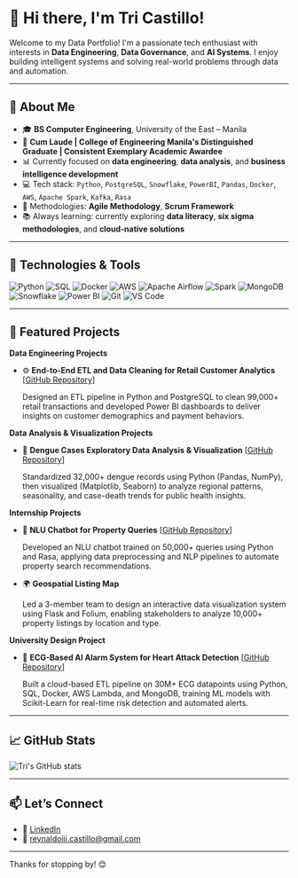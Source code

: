 # 👋 Hi there, I'm Tri Castillo!

Welcome to my Data Portfolio! I'm a passionate tech enthusiast with interests in **Data Engineering**, **Data Governance**, and **AI Systems**. I enjoy building intelligent systems and solving real-world problems through data and automation.

---

## 💼 About Me

- 🎓 **BS Computer Engineering**, University of the East – Manila  
- 🏅 **Cum Laude | College of Engineering Manila's Distinguished Graduate | Consistent Exemplary Academic Awardee**
- 📊 Currently focused on **data engineering**, **data analysis**, and **business intelligence development**
- 💻 Tech stack: `Python`, `PostgreSQL`, `Snowflake`, `PowerBI`, `Pandas`, `Docker`, `AWS`, `Apache Spark`, `Kafka`, `Rasa`
- 🧠 Methodologies: **Agile Methodology**, **Scrum Framework**
- 📚 Always learning: currently exploring **data literacy**, **six sigma methodologies**, and **cloud-native solutions**

---

## 🔧 Technologies & Tools

![Python](https://img.shields.io/badge/-Python-3776AB?style=flat&logo=python&logoColor=white)
![SQL](https://img.shields.io/badge/-SQL-4479A1?style=flat&logo=postgresql&logoColor=white)
![Docker](https://img.shields.io/badge/-Docker-2496ED?style=flat&logo=docker&logoColor=white)
![AWS](https://img.shields.io/badge/-AWS-232F3E?style=flat&logo=amazon-aws&logoColor=white)
![Apache Airflow](https://img.shields.io/badge/-Airflow-017CEE?style=flat&logo=apache-airflow&logoColor=white)
![Spark](https://img.shields.io/badge/-Apache%20Spark-E25A1C?style=flat&logo=apachespark&logoColor=white)
![MongoDB](https://img.shields.io/badge/-MongoDB-47A248?style=flat&logo=mongodb&logoColor=white)
![Snowflake](https://img.shields.io/badge/-Snowflake-56B9EB?style=flat&logo=snowflake&logoColor=white)
![Power BI](https://img.shields.io/badge/-Power%20BI-F2C811?style=flat&logo=power-bi&logoColor=black)
![Git](https://img.shields.io/badge/-Git-F05032?style=flat&logo=git&logoColor=white)
![VS Code](https://img.shields.io/badge/-VSCode-007ACC?style=flat&logo=visual-studio-code&logoColor=white)

---

## 🚀 Featured Projects 

**Data Engineering Projects**
- ⚙️ **End-to-End ETL and Data Cleaning for Retail Customer Analytics** [[GitHub Repository](https://github.com/TriCastillo/raw-customer-data)]

  Designed an ETL pipeline in Python and PostgreSQL to clean 99,000+ retail transactions and developed Power BI dashboards to deliver insights on customer demographics and payment behaviors.

**Data Analysis & Visualization Projects**
- 🦟 **Dengue Cases Exploratory Data Analysis & Visualization** [[GitHub Repository](https://github.com/TriCastillo/doh-dengue-eda-viz)]

  Standardized 32,000+ dengue records using Python (Pandas, NumPy), then visualized (Matplotlib, Seaborn) to analyze regional patterns, seasonality, and case-death trends for public health insights.

**Internship Projects**
- 🤖 **NLU Chatbot for Property Queries** [[GitHub Repository](https://github.com/TriCastillo/nlu-chatbot)]

  Developed an NLU chatbot trained on 50,000+ queries using Python and Rasa, applying data preprocessing and NLP pipelines to automate property search recommendations.

- 🌍 **Geospatial Listing Map** 

  Led a 3-member team to design an interactive data visualization system using Flask and Folium, enabling stakeholders to analyze 10,000+ property listings by location and type.

**University Design Project**
- 🔬 **ECG-Based AI Alarm System for Heart Attack Detection** [[GitHub Repository](https://github.com/TriCastillo/ai-heart-detection)]

  Built a cloud-based ETL pipeline on 30M+ ECG datapoints using Python, SQL, Docker, AWS Lambda, and MongoDB, training ML models with Scikit-Learn for real-time risk detection and automated alerts.

---

## 📈 GitHub Stats

![Tri's GitHub stats](https://github-readme-stats.vercel.app/api?username=TriCastillo&show_icons=true&theme=tokyonight)

---

## 📫 Let’s Connect

- 💼 [LinkedIn](https://www.linkedin.com/in/reynaldo-iii-castillo-975120303/)
- 📨 reynaldoiii.castillo@gmail.com

---

Thanks for stopping by! 😊
